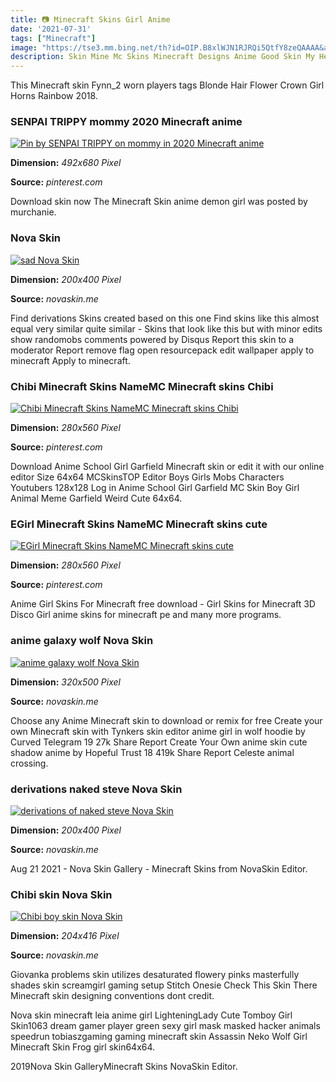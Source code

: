 ```yaml
---
title: 📷 Minecraft Skins Girl Anime
date: '2021-07-31'
tags: ["Minecraft"]
image: "https://tse3.mm.bing.net/th?id=OIP.B8xlWJN1RJRQi5QtfY8zeQAAAA&amp;pid=15.1"
description: Skin Mine Mc Skins Minecraft Designs Anime Good Skin My Hero Academia Awakening_Robin Skin de Minecraft This Minecraft skin from Awakening_Robin has been wor
---
```




This Minecraft skin Fynn_2 worn players tags Blonde Hair Flower Crown Girl Horns Rainbow 2018.



###  SENPAI TRIPPY mommy 2020 Minecraft anime 

[![Pin by SENPAI TRIPPY on mommy in 2020  Minecraft anime ](https://i.pinimg.com/736x/95/44/81/954481561bdfb35a7c14067ed76b8f3c.jpg)](https://i.pinimg.com/736x/95/44/81/954481561bdfb35a7c14067ed76b8f3c.jpg)


**Dimension:** _492x680 Pixel_ 

**Source:** _pinterest.com_ 


Download skin now The Minecraft Skin anime demon girl was posted by murchanie.


###  Nova Skin

[![sad  Nova Skin](https://lh3.googleusercontent.com/AJUDN_2SBtULJUcH4qDz704i7TlfKwCFoobocKDpzyiGa4nqmguZN52wJ9qUTrH7YSsBCkMYzP2Yp-2ELH_7Kw=s400)](https://lh3.googleusercontent.com/AJUDN_2SBtULJUcH4qDz704i7TlfKwCFoobocKDpzyiGa4nqmguZN52wJ9qUTrH7YSsBCkMYzP2Yp-2ELH_7Kw=s400)


**Dimension:** _200x400 Pixel_ 

**Source:** _novaskin.me_ 


Find derivations Skins created based on this one Find skins like this almost equal very similar quite similar - Skins that look like this but with minor edits show randomobs comments powered by Disqus Report this skin to a moderator Report remove flag open resourcepack edit wallpaper apply to minecraft Apply to minecraft.


### Chibi Minecraft Skins NameMC Minecraft skins Chibi 

[![Chibi Minecraft Skins  NameMC  Minecraft skins Chibi ](https://i.pinimg.com/736x/17/48/6f/17486f3af7480aa80077f48f843a67b4.jpg)](https://i.pinimg.com/736x/17/48/6f/17486f3af7480aa80077f48f843a67b4.jpg)


**Dimension:** _280x560 Pixel_ 

**Source:** _pinterest.com_ 


Download Anime School Girl Garfield Minecraft skin or edit it with our online editor Size 64x64 MCSkinsTOP Editor Boys Girls Mobs Characters Youtubers 128x128 Log in Anime School Girl Garfield MC Skin Boy Girl Animal Meme Garfield Weird Cute 64x64.


### EGirl Minecraft Skins NameMC Minecraft skins cute 

[![EGirl Minecraft Skins  NameMC  Minecraft skins cute ](https://i.pinimg.com/736x/76/ee/6e/76ee6e3829a5c54ea235809f287b0b1f.jpg)](https://i.pinimg.com/736x/76/ee/6e/76ee6e3829a5c54ea235809f287b0b1f.jpg)


**Dimension:** _280x560 Pixel_ 

**Source:** _pinterest.com_ 


Anime Girl Skins For Minecraft free download - Girl Skins for Minecraft 3D Disco Girl anime skins for minecraft pe and many more programs.


### anime galaxy wolf Nova Skin

[![anime galaxy wolf  Nova Skin](https://lh3.googleusercontent.com/wKHqXAO0a3PT9CKq9BolGHXGE_UiXhJ1BwcXcqAyvo-gM5yucEUCHknu9naN3PZO7nULpaK2QJkAxRwf0_Q7uA=s500)](https://lh3.googleusercontent.com/wKHqXAO0a3PT9CKq9BolGHXGE_UiXhJ1BwcXcqAyvo-gM5yucEUCHknu9naN3PZO7nULpaK2QJkAxRwf0_Q7uA=s500)


**Dimension:** _320x500 Pixel_ 

**Source:** _novaskin.me_ 


Choose any Anime Minecraft skin to download or remix for free Create your own Minecraft skin with Tynkers skin editor anime girl in wolf hoodie by Curved Telegram 19 27k Share Report Create Your Own anime skin cute shadow anime by Hopeful Trust 18 419k Share Report Celeste animal crossing.


### derivations naked steve Nova Skin

[![derivations of naked steve  Nova Skin](https://lh3.googleusercontent.com/2Egd5YRTnI8MBpiN1iL11QutzBMXUtrs67vzXeR6uYCmyKvBWLTLcntWBNxNYfhiCBGhQ3RcffHfdWlj4p5ctQ=s400)](https://lh3.googleusercontent.com/2Egd5YRTnI8MBpiN1iL11QutzBMXUtrs67vzXeR6uYCmyKvBWLTLcntWBNxNYfhiCBGhQ3RcffHfdWlj4p5ctQ=s400)


**Dimension:** _200x400 Pixel_ 

**Source:** _novaskin.me_ 


Aug 21 2021 - Nova Skin Gallery - Minecraft Skins from NovaSkin Editor.


### Chibi skin Nova Skin

[![Chibi boy skin  Nova Skin](https://lh3.googleusercontent.com/Ar4i6-yVtGz-VhYdaiegMTiIPTDgflY2gPGemEF8CXCDQ50ZEMUZPQVX5gxcb9SZY7GzSfTY0YhrL67knyuy=s500)](https://lh3.googleusercontent.com/Ar4i6-yVtGz-VhYdaiegMTiIPTDgflY2gPGemEF8CXCDQ50ZEMUZPQVX5gxcb9SZY7GzSfTY0YhrL67knyuy=s500)


**Dimension:** _204x416 Pixel_ 

**Source:** _novaskin.me_ 



Giovanka problems skin utilizes desaturated flowery pinks masterfully shades skin screamgirl gaming setup Stitch Onesie Check This Skin There Minecraft skin designing conventions dont credit.


Nova skin minecraft leia anime girl LighteningLady Cute Tomboy Girl Skin1063 dream gamer player green sexy girl mask masked hacker animals speedrun tobiaszgaming gaming minecraft skin Assassin Neko Wolf Girl Minecraft Skin Frog girl skin64x64.


2019Nova Skin GalleryMinecraft Skins NovaSkin Editor.




